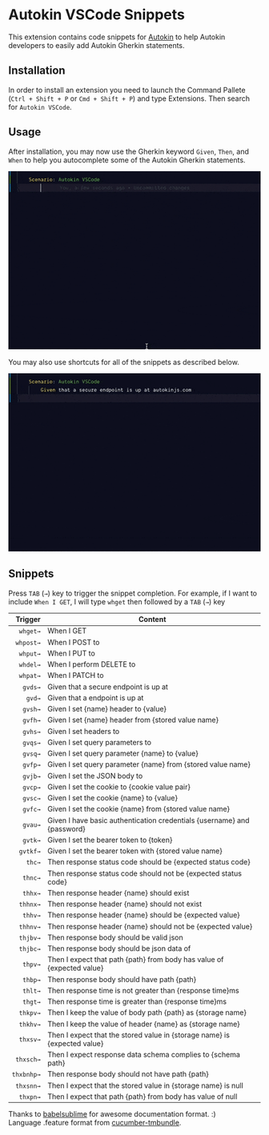 # Autokin VSCode Snippets

This extension contains code snippets for [Autokin][autokin] to help Autokin developers to easily add Autokin Gherkin statements.

## Installation

In order to install an extension you need to launch the Command Pallete (`Ctrl + Shift + P` or `Cmd + Shift + P`) and type Extensions. Then search for `Autokin VSCode`.

## Usage
After installation, you may now use the Gherkin keyword `Given`, `Then`, and `When` to help you autocomplete some of the Autokin Gherkin statements. 

![Autokin VSCode Demo](images/autokin-vscode-autocomplete.gif)

You may also use shortcuts for all of the snippets as described below.

![Autokin VSCode Triggers](images/autokin-vscode-triggers.gif)

## Snippets

Press `TAB` (`→`) key to trigger the snippet completion. For example, if I want to include `When I GET`, I will type `whget` then followed by a `TAB` (`→`) key 

|  Trigger    | Content                                                                   |
| ----------: | ------------------------------------------------------------------------- |
|  `whget→`   | When I GET                                                                |
|  `whpost→`  | When I POST to                                                            |
|  `whput→`   | When I PUT to                                                             |
|  `whdel→`   | When I perform DELETE to                                                  |
|  `whpat→`   | When I PATCH to                                                           |
|  `gvds→`    | Given that a secure endpoint is up at                                     |
|  `gvd→`     | Given that a endpoint is up at                                            |
|  `gvsh→`    | Given I set {name} header to {value}                                      |
|  `gvfh→`    | Given I set {name} header from {stored value name}                        |
|  `gvhs→`    | Given I set headers to                                                    |
|  `gvqs→`    | Given I set query parameters to                                           |
|  `gvsq→`    | Given I set query parameter {name} to {value}                             |
|  `gvfp→`    | Given I set query parameter {name} from {stored value name}               |
|  `gvjb→`    | Given I set the JSON body to                                              |
|  `gvcp→`    | Given I set the cookie to {cookie value pair}                             |
|  `gvsc→`    | Given I set the cookie {name} to {value}                                  |
|  `gvfc→`    | Given I set the cookie {name} from {stored value name}                    |
|  `gvau→`    | Given I have basic authentication credentials {username} and {password}   |
|  `gvtk→`    | Given I set the bearer token to {token}                                   |
|  `gvtkf→`   | Given I set the bearer token with {stored value name}                     |
|  `thc→`     | Then response status code should be {expected status code}                |
|  `thnc→`    | Then response status code should not be {expected status code}            |
|  `thhx→`    | Then response header {name} should exist                                  |
|  `thhnx→`   | Then response header {name} should not exist                              |
|  `thhv→`    | Then response header {name} should be {expected value}                    |
|  `thhnv→`   | Then response header {name} should not be {expected value}                |
|  `thjbv→`   | Then response body should be valid json                                   |
|  `thjbc→`   | Then response body should be json data of                                 |
|  `thpv→`    | Then I expect that path {path} from body has value of {expected value}    |
|  `thbp→`    | Then response body should have path {path}                                |
|  `thlt→`    | Then response time is not greater than {response time}ms                  |
|  `thgt→`    | Then response time is greater than {response time}ms                      |
|  `thkpv→`   | Then I keep the value of body path {path} as {storage name}               |
|  `thkhv→`   | Then I keep the value of header {name} as {storage name}                  |
|  `thxsv→`   | Then I expect that the stored value in {storage name} is {expected value} |
|  `thxsch→`  | Then I expect response data schema complies to {schema path}              |
|  `thxbnhp→` | Then response body should not have path {path}                            |
|  `thxsnn→`  | Then I expect that the stored value in {storage name} is null             |
|  `thxpn→`   | Then I expect that path {path} from body has value of null                |

Thanks to [babelsublime] for awesome documentation format. :)  
Language .feature format from [cucumber-tmbundle]. 


[autokin]: http://autokinjs.com
[babelsublime]: https://github.com/babel/babel-sublime-snippets
[cucumber-tmbundle]: https://github.com/cucumber/cucumber-tmbundle
